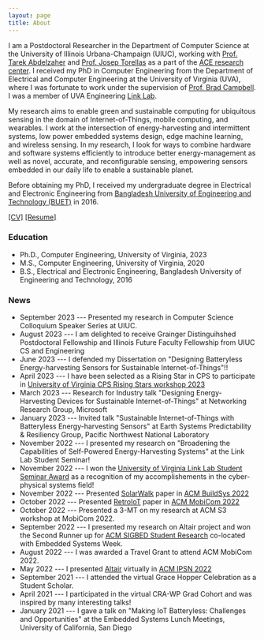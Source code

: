 ```yaml
---
layout: page
title: About
---
```


I am a Postdoctoral Researcher in the Department of Computer Science at the University of Illinois Urbana-Champaign (UIUC), working with [Prof. Tarek Abdelzaher](http://abdelzaher.cs.illinois.edu/) and [Prof. Josep Torellas](http://iacoma.cs.uiuc.edu/josep/torrellas.html) as a part of the [ACE research center](https://acecenter.grainger.illinois.edu/).
I received my PhD in Computer Engineering from the Department of Electrical and Computer Engineering at the University of Virginia (UVA), where I was fortunate to work under the supervision of [Prof. Brad Campbell](https://www.cs.virginia.edu/~bjc8c/). I was a member of UVA Engineering [Link Lab](https://engineering.virginia.edu/link-lab).

My research aims to enable green and sustainable computing for ubiquitous sensing in the domain of Internet-of-Things, mobile computing, and wearables. I work at the intersection of  energy-harvesting and intermittent systems, low power embedded systems design, edge machine learning, and wireless sensing. In my research, I look for ways to combine hardware and software systems efficiently to introduce better energy-management as well as novel, accurate, and reconfigurable sensing, empowering sensors embedded in our daily life to enable a sustainable planet.
<!-- She explores and develops computing techniques that involve novel design architectures and end-to-end systems to ensure sustainable operation of devices with decades-long lifetime. -->

<!-- My work aims to enable green and sustainable computing in the domain of cyber-physical systems and Internet-of-Things applications. I design hardware and software techniques to make applications reconfigurable, robust, and resilient when powered from harvested energy. My research takes a step toward enabling sustainable IoT by allowing an energy-harvesting power supply to incorporate sensing, computing,  and processing. -->

Before obtaining my PhD, I received my undergraduate degree in Electrical and Electronic Engineering from [Bangladesh University of Engineering and Technology (BUET)](https://eee.buet.ac.bd/) in 2016.
<!-- I also completed my Masters in Computer Engineering from UVA in 2020. -->

[\[CV\]]({{'/'|relative_url}}assets/CV/CV_Nurani_Saoda.pdf) [\[Resume\]]({{'/'|relative_url}}assets/resume/Resume_Nurani_Saoda_PhD.pdf)

### Education

* Ph.D., Computer Engineering, University of Virginia, 2023
* M.S., Computer Engineering, University of Virginia, 2020
* B.S., Electrical and Electronic Engineering, Bangladesh University of Engineering and Technology, 2016

### News

* September 2023 --- Presented my research in Computer Science Colloquium Speaker Series at UIUC.
* August 2023 --- I am delighted to receive Grainger Distinguihshed Postdoctoral Fellowship  and Illinois Future Faculty Fellowship from UIUC CS and Engineering
* June 2023 --- I defended my Dissertation on "Designing Batteryless Energy-harvesting Sensors for Sustainable Internet-of-Things"!!
* April 2023 --- I have been selected as a Rising Star in CPS to participate in [University of Virginia CPS Rising Stars workshop 2023](https://risingstars.linklab.virginia.edu/2023/)
* March 2023 --- Research for Industry talk "Designing Energy-Harvesting Devices for Sustainable Internet-of-Things" at Networking Research Group, Microsoft
* January 2023 --- Invited talk "Sustainable Internet-of-Things with Batteryless Energy-harvesting Sensors" at Earth Systems Predictability & Resiliency Group, Pacific Northwest National Laboratory
* November 2022 --- I presented my research on "Broadening the Capabilities of Self-Powered Energy-Harvesting Systems" at the Link Lab Student Seminar!
* November 2022 --- I won the [University of Virginia Link Lab Student Seminar Award](https://engineering.virginia.edu/link-lab/news/link-lab-awards) as a recognition of my accomplishements in the cyber-physical systems field!
* November 2022 --- Presented [SolarWalk]({{'/'|relative_url}}assets/papers/Paper3_saoda22solarwalk.pdf) paper in [ACM BuildSys 2022](https://buildsys.acm.org/2022/)
* October 2022 --- Presented [RetroIoT]({{'/'|relative_url}}assets/papers/Paper2_saoda22retroiot.pdf) paper in [ACM MobiCom 2022](https://www.sigmobile.org/mobicom/2022/)
* October 2022 --- Presented a 3-MT on my research at ACM S3 workshop at MobiCom 2022.
* September 2022 --- I presented my research on Altair project and won the Second Runner up for  [ACM SIGBED Student Research](https://esweek.org/acm-sigbed-student-research-competition/) co-located with Embedded Systems Week.
* August 2022 --- I was awarded a Travel Grant to attend ACM MobiCom 2022.
* May 2022 --- I presented [Altair]({{'/'|relative_url}}assets/papers/Paper1_saoda21altair.pdf) virtually in [ACM IPSN 2022](https://ipsn.acm.org/2022/)
* September 2021 --- I attended the virtual Grace Hopper Celebration as a Student Scholar.
* April 2021 --- I participated in the virtual CRA-WP Grad Cohort and was inspired by many interesting talks!
* January 2021 --- I gave a talk on "Making IoT Batteryless: Challenges and Opportunities" at the
Embedded Systems Lunch Meetings, University of California, San Diego



<!-- <p class="message">
  Hey there! This page is included as an example. Feel free to customize it for your own use upon downloading. Carry on!
</p>

In the novel, *The Strange Case of Dr. Jeykll and Mr. Hyde*, Mr. Poole is Dr. Jekyll's virtuous and loyal butler. Similarly, Poole is an upstanding and effective butler that helps you build Jekyll themes. It's made by [@mdo](https://twitter.com/mdo).

There are currently two themes built on Poole:

* [Hyde](http://hyde.getpoole.com)
* [Lanyon](http://lanyon.getpoole.com)

Learn more and contribute on [GitHub](https://github.com/poole).

## Setup -->

<!-- Some fun facts about the setup of this project include:

* Built for [Jekyll](http://jekyllrb.com)
* Developed on GitHub and hosted for free on [GitHub Pages](https://pages.github.com)
* Coded with [Sublime Text 2](http://sublimetext.com), an amazing code editor
* Designed and developed while listening to music like [Blood Bros Trilogy](https://soundcloud.com/maddecent/sets/blood-bros-series)

Have questions or suggestions? Feel free to [open an issue on GitHub](https://github.com/poole/issues/new) or [ask me on Twitter](https://twitter.com/mdo).

Thanks for reading! -->
